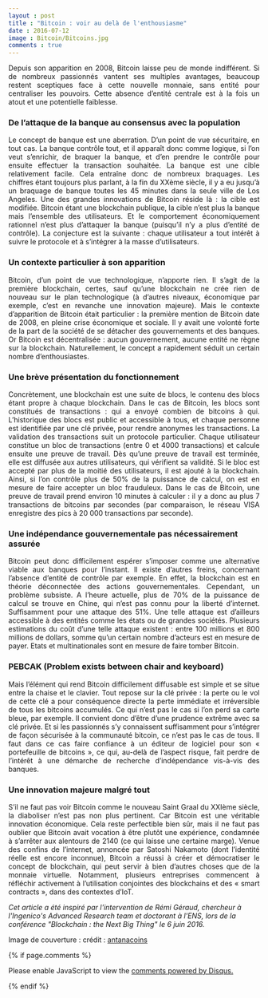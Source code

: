 ```yaml
---
layout : post
title : "Bitcoin : voir au delà de l'enthousiasme"
date : 2016-07-12
image : Bitcoin/Bitcoins.jpg
comments : true
---
```


<p class="intro" style="text-align: justify;"><span class="dropcap">D</span>epuis son apparition en 2008, Bitcoin laisse peu de monde indifférent. Si de nombreux passionnés vantent ses multiples avantages, beaucoup restent sceptiques face à cette nouvelle monnaie, sans entité pour centraliser les pouvoirs. Cette absence d’entité centrale est à la fois un atout et une potentielle faiblesse.</p>

### De l’attaque de la banque au consensus avec la population

<p style="text-align: justify;">Le concept de banque est une aberration. D’un point de vue sécuritaire, en tout cas. La banque contrôle tout, et il apparaît donc comme logique, si l’on veut s’enrichir, de braquer la banque, et d’en prendre le contrôle pour ensuite effectuer la transaction souhaitée. La banque est une cible relativement facile. Cela entraîne donc de nombreux braquages. Les chiffres étant toujours plus parlant, à la fin du XXème siècle, il y a eu jusqu’à un braquage de banque toutes les 45 minutes dans la seule ville de Los Angeles. Une des grandes innovations de Bitcoin réside là : la cible est modifiée. Bitcoin étant une blockchain publique, la cible n’est plus la banque mais l’ensemble des utilisateurs. Et le comportement économiquement rationnel n’est plus d’attaquer la banque (puisqu’il n’y a plus d’entité de contrôle). La conjecture est la suivante : chaque utilisateur a tout intérêt à suivre le protocole et à s’intégrer à la masse d’utilisateurs.</p>

### Un contexte particulier à son apparition

<p style="text-align: justify;">Bitcoin, d’un point de vue technologique, n’apporte rien. Il s’agit de la première blockchain, certes, sauf qu’une blockchain ne crée rien de nouveau sur le plan technologique (à d’autres niveaux, économique par exemple, c’est en revanche une innovation majeure). Mais le contexte d’apparition de Bitcoin était particulier : la première mention de Bitcoin date de 2008, en pleine crise économique et sociale. Il y avait une volonté forte de la part de la société de se détacher des gouvernements et des banques. Or Bitcoin est décentralisée : aucun gouvernement, aucune entité ne règne sur la blockchain. Naturellement, le concept a rapidement séduit un certain nombre d’enthousiastes.</p>

### Une brève présentation du fonctionnement

<p style="text-align: justify;">Concrètement, une blockchain est une suite de blocs, le contenu des blocs étant propre à chaque blockchain. Dans le cas de Bitcoin, les blocs sont constitués de transactions : qui a envoyé combien de bitcoins à qui. L’historique des blocs est public et accessible à tous, et chaque personne est identifiée par une clé privée, pour rendre anonymes les transactions. La validation des transactions suit un protocole particulier. Chaque utilisateur constitue un bloc de transactions (entre 0 et 4000 transactions) et calcule ensuite une preuve de travail. Dès qu’une preuve de travail est terminée, elle est diffusée aux autres utilisateurs, qui vérifient sa validité. Si le bloc est accepté par plus de la moitié des utilisateurs, il est ajouté à la blockchain. Ainsi, si l’on contrôle plus de 50% de la puissance de calcul, on est en mesure de faire accepter un bloc frauduleux. Dans le cas de Bitcoin, une preuve de travail prend environ 10 minutes à calculer : il y a donc au plus 7 transactions de bitcoins par secondes (par comparaison, le réseau VISA enregistre des pics à 20 000 transactions par seconde).</p>

### Une indépendance gouvernementale pas nécessairement assurée

<p style="text-align: justify;">Bitcoin peut donc difficilement espérer s’imposer comme une alternative viable aux banques pour l’instant. Il existe d’autres freins, concernant l’absence d’entité de contrôle par exemple. En effet, la blockchain est en théorie déconnectée des actions gouvernementales. Cependant, un problème subsiste. A l’heure actuelle, plus de 70% de la puissance de calcul se trouve en Chine, qui n’est pas connu pour la liberté d’internet. Suffisamment pour une attaque des 51%. Une telle attaque est d’ailleurs accessible à des entités comme les états ou de grandes sociétés. Plusieurs estimations du coût d’une telle attaque existent : entre 100 millions et 800 millions de dollars, somme qu’un certain nombre d’acteurs est en mesure de payer. Etats et multinationales sont en mesure de faire tomber Bitcoin.</p>

### PEBCAK (Problem exists between chair and keyboard)

<p style="text-align: justify;">Mais l’élément qui rend Bitcoin difficilement diffusable est simple et se situe entre la chaise et le clavier. Tout repose sur la clé privée : la perte ou le vol de cette clé a pour conséquence directe la perte immédiate et irréversible de tous les bitcoins accumulés. Ce qui n’est pas le cas si l’on perd sa carte bleue, par exemple. Il convient donc d’être d’une prudence extrême avec sa clé privée. Et si les passionnés s’y connaissent suffisamment pour s’intégrer de façon sécurisée à la communauté bitcoin, ce n’est pas le cas de tous. Il faut dans ce cas faire confiance à un éditeur de logiciel pour son « portefeuille de bitcoins », ce qui, au-delà de l’aspect risque, fait perdre de l’intérêt à une démarche de recherche d’indépendance vis-à-vis des banques.</p>

### Une innovation majeure malgré tout

<p style="text-align: justify;">S’il ne faut pas voir Bitcoin comme le nouveau Saint Graal du XXIème siècle, la diaboliser n’est pas non plus pertinent. Car Bitcoin est une véritable innovation économique. Cela reste perfectible bien sûr, mais il ne faut pas oublier que Bitcoin avait vocation à être plutôt une expérience, condamnée à s’arrêter aux alentours de 2140 (ce qui laisse une certaine marge). Venue des confins de l’internet, annoncée par Satoshi Nakamoto (dont l’identité réelle est encore inconnue), Bitcoin a réussi à créer et démocratiser le concept de blockchain, qui peut servir à bien d’autres choses que de la monnaie virtuelle. Notamment, plusieurs entreprises commencent à réfléchir activement à l’utilisation conjointes des blockchains et des « smart contracts », dans des contextes d’IoT.</p>

<em>Cet article a été inspiré par l'intervention de Rémi Géraud, chercheur à l'Ingenico's Advanced Research team et doctorant à l'ENS, lors de la conférence "Blockchain : the Next Big Thing" le 6 juin 2016.</em>

Image de couverture : crédit : <a href="https://visualhunt.com/f/photo/10307490244/9960686147/">antanacoins</a>

{% if page.comments %}
<div id="disqus_thread"></div>
<script>

/**
 *  RECOMMENDED CONFIGURATION VARIABLES: EDIT AND UNCOMMENT THE SECTION BELOW TO INSERT DYNAMIC VALUES FROM YOUR PLATFORM OR CMS.
 *  LEARN WHY DEFINING THESE VARIABLES IS IMPORTANT: https://disqus.com/admin/universalcode/#configuration-variables */
/*
var disqus_config = function () {
    this.page.url = http://www.charlesgabouleaud.fr/blog/Bitcoin-voir-au-dela-de-lenthousiasme/;  // Replace PAGE_URL with your page's canonical URL variable
    this.page.identifier = PAGE_IDENTIFIER; // Replace PAGE_IDENTIFIER with your page's unique identifier variable
};
*/
(function() { // DON'T EDIT BELOW THIS LINE
    var d = document, s = d.createElement('script');
    s.src = '//charlesgabouleaud-fr.disqus.com/embed.js';
    s.setAttribute('data-timestamp', +new Date());
    (d.head || d.body).appendChild(s);
})();
</script>
<noscript>Please enable JavaScript to view the <a href="https://disqus.com/?ref_noscript">comments powered by Disqus.</a></noscript>
                                    
{% endif %}

